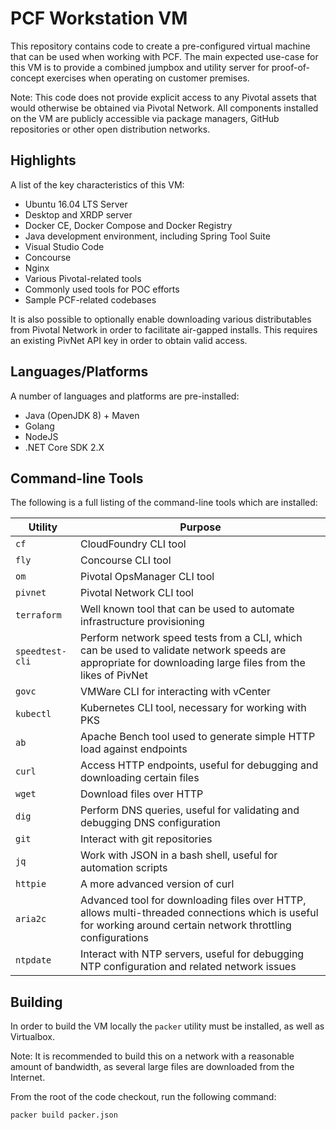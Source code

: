 # PCF Workstation VM

This repository contains code to create a pre-configured virtual machine that can be used when working with PCF. The main expected use-case for this VM is to provide a combined jumpbox and utility server for proof-of-concept exercises when operating on customer premises.

Note: This code does not provide explicit access to any Pivotal assets that would otherwise be obtained via Pivotal Network. All components installed on the VM are publicly accessible via package managers, GitHub repositories or other open distribution networks.

## Highlights

A list of the key characteristics of this VM:

- Ubuntu 16.04 LTS Server
- Desktop and XRDP server
- Docker CE, Docker Compose and Docker Registry
- Java development environment, including Spring Tool Suite
- Visual Studio Code
- Concourse
- Nginx
- Various Pivotal-related tools
- Commonly used tools for POC efforts
- Sample PCF-related codebases

It is also possible to optionally enable downloading various distributables from Pivotal Network in order to facilitate air-gapped installs. This requires an existing PivNet API key in order to obtain valid access.

## Languages/Platforms

A number of languages and platforms are pre-installed:

- Java (OpenJDK 8) + Maven
- Golang
- NodeJS
- .NET Core SDK 2.X

## Command-line Tools

The following is a full listing of the command-line tools which are installed:

| Utility | Purpose |
|---------------|----------------------|
| `cf` | CloudFoundry CLI tool |
| `fly` | Concourse CLI tool |
| `om` | Pivotal OpsManager CLI tool |
| `pivnet` | Pivotal Network CLI tool |
| `terraform` | Well known tool that can be used to automate infrastructure provisioning |
| `speedtest-cli` | Perform network speed tests from a CLI, which can be used to validate network speeds are appropriate for downloading large files from the likes of PivNet |
| `govc` | VMWare CLI for interacting with vCenter |
| `kubectl` | Kubernetes CLI tool, necessary for working with PKS |
| `ab` | Apache Bench tool used to generate simple HTTP load against endpoints |
| `curl` | Access HTTP endpoints, useful for debugging and downloading certain files |
| `wget` | Download files over HTTP |
| `dig` | Perform DNS queries, useful for validating and debugging DNS configuration |
| `git` | Interact with git repositories |
| `jq` | Work with JSON in a bash shell, useful for automation scripts |
| `httpie` | A more advanced version of curl |
| `aria2c` | Advanced tool for downloading files over HTTP, allows multi-threaded connections which is useful for working around certain network throttling configurations |
| `ntpdate` | Interact with NTP servers, useful for debugging NTP configuration and related network issues |


## Building

In order to build the VM locally the `packer` utility must be installed, as well as Virtualbox.

Note: It is recommended to build this on a network with a reasonable amount of bandwidth, as several large files are downloaded from the Internet.

From the root of the code checkout, run the following command:

`packer build packer.json`
